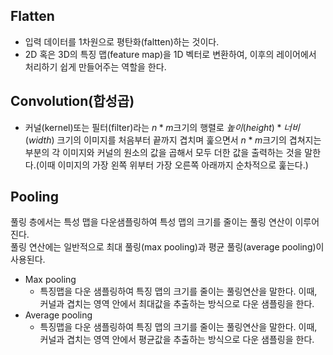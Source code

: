 ## Flatten  
- 입력 데이터를 1차원으로 평탄화(faltten)하는 것이다.  
- 2D 혹은 3D의 특징 맵(feature map)을 1D 벡터로 변환하여, 이후의 레이어에서 처리하기 쉽게 만들어주는 역할을 한다.  
## Convolution(합성곱)  
- 커널(kernel)또는 필터(filter)라는 $n * m$크기의 행렬로 $높이(height) * 너비(width)$ 크기의 이미지를 처음부터 끝까지 겹치며 훑으면서 $n * m$크기의 겹쳐지는 부분의 각 이미지와 커널의 원소의 값을 곱해서 모두 더한 값을 출력하는 것을 말한다.(이때 이미지의 가장 왼쪽 위부터 가장 오른쪽 아래까지 순차적으로 훑는다.)  
## Pooling  
풀링 층에서는 특성 맵을 다운샘플링하여 특성 맵의 크기를 줄이는 풀링 연산이 이루어진다.  
풀링 연산에는 일반적으로 최대 풀링(max pooling)과 평균 풀링(average pooling)이 사용된다.  
- Max pooling  
    - 특징맵을 다운 샘플링하여 특징 맵의 크기를 줄이는 풀링연산을 말한다. 이때, 커널과 겹치는 영역 안에서 최대값을 추출하는 방식으로 다운 샘플링을 한다.  
- Average pooling  
    - 특징맵을 다운 샘플링하여 특징 맵의 크기를 줄이는 풀링연산을 말한다. 이때, 커널과 겹치는 영역 안에서 평균값을 추출하는 방식으로 다운 샘플링을 한다.  